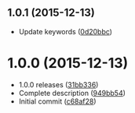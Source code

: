 <a name="1.0.1"></a>
## 1.0.1 (2015-12-13)


* Update keywords ([0d20bbc](https://github.com/kikobeats/async.whilst/commit/0d20bbc))



<a name="1.0.0"></a>
# 1.0.0 (2015-12-13)


* 1.0.0 releases ([31bb336](https://github.com/kikobeats/async.whilst/commit/31bb336))
* Complete description ([949bb54](https://github.com/kikobeats/async.whilst/commit/949bb54))
* Initial commit ([c68af28](https://github.com/kikobeats/async.whilst/commit/c68af28))



